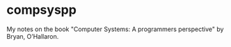 # compsyspp
My notes on the book "Computer Systems: A programmers perspective" by Bryan, O’Hallaron.
